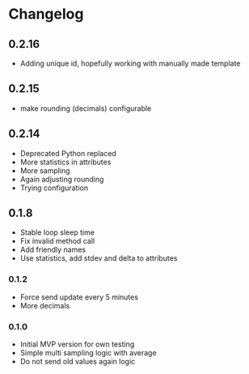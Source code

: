 # Changelog

## 0.2.16
- Adding unique id, hopefully working with manually made template

## 0.2.15

- make rounding (decimals) configurable

## 0.2.14

- Deprecated Python replaced
- More statistics in attributes
- More sampling
- Again adjusting rounding
- Trying configuration

## 0.1.8

- Stable loop sleep time
- Fix invalid method call
- Add friendly names
- Use statistics, add stdev and delta to attributes

### 0.1.2

- Force send update every 5 minutes
- More decimals

### 0.1.0

- Initial MVP version for own testing
- Simple multi sampling logic with average
- Do not send old values again logic
